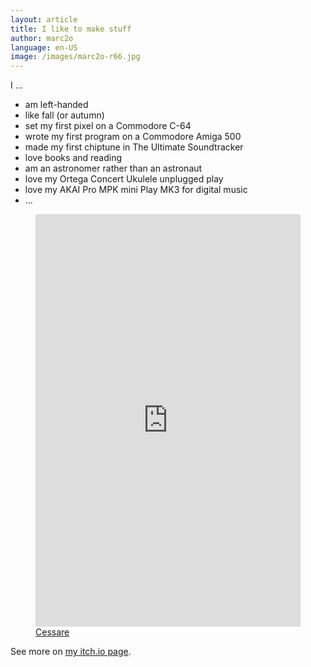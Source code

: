 ```yaml
---
layout: article
title: I like to make stuff
author: marc2o
language: en-US
image: /images/marc2o-r66.jpg
---
```


I …

- am left-handed
- like fall (or autumn)
- set my first pixel on a Commodore C-64
- wrote my first program on a Commodore Amiga 500
- made my first chiptune in The Ultimate Soundtracker
- love books and reading
- am an astronomer rather than an astronaut
- love my Ortega Concert Ukulele unplugged play
- love my AKAI Pro MPK mini Play MK3 for digital music
- …

<figure>
    <span><iframe frameborder="0" src="https://itch.io/embed-upload/270605?color=101010" allowfullscreen="" width="100%" height="660"><a href="https://marc2o.itch.io/cessare">Play Cessare on itch.io</a></iframe></span>
    <figcaption><a href="https://marc2o.itch.io/cessare" target="_blank">Cessare</a></figcaption>
</figure>

See more on [my itch.io page](https://marc2o.itch.io).
